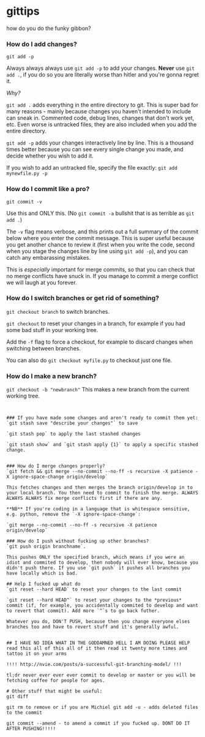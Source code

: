 # gittips
how do you do the funky gibbon?

### How do I add changes?
`git add -p`

Always always always use `git add -p` to add your changes.
**Never** use `git add .`, if you do so you are literally worse than hitler and you're gonna regret it.

*Why?*


`git add .` adds everything in the entire directory to git.
This is super bad for many reasons - mainly because changes you haven't intended to include can sneak in. Commented code, debug lines, changes that don't work yet, etc. Even worse is untracked files, they are also included when you add the entire directory.


`git add -p` adds your changes interactively line by line. This is a thousand times better because you can see every single change you made, and decide whether you wish to add it.

If you wish to add an untracked file, specify the file exactly: `git add mynewfile.py -p`

### How do I commit like a pro?

`git commit -v` 

Use this and ONLY this. (No `git commit -a` bullshit that is as terrible as `git add .`)

The `-v` flag means verbose, and this prints out a full summary of the commit below where you enter the commit message. This is super useful because you get another chance to review it (first when you write the code, second when you stage the changes line by line using `git add -p`), and you can catch any embarassing mistakes.

This is *especially* important for merge commits, so that you can check that no merge conflicts have snuck in. If you manage to commit a merge conflict we will laugh at you forever.

### How do I switch branches or get rid of something?

`git checkout branch` to switch branches. 

`git checkout` to reset your changes in a branch, for example if you had some bad stuff in your working tree.

Add the `-f` flag to force a checkout, for example to discard changes when switching between branches.

You can also do `git checkout myfile.py` to checkout just one file.

### How do I make a new branch?

`git checkout -b "newbranch"` This makes a new branch from the current working tree.

~~~If you want to make a new branch from another branch and you're not currently on it (e.g. create a new branch from master and you're checked out to some_featurebranch), then you can use~~~ ~~~`git checkout -b newbranch oldbranch`.~~~~~


### If you have made some changes and aren't ready to commit them yet:
`git stash save "describe your changes"` to save

`git stash pop` to apply the last stashed changes

`git stash show` and `git stash apply {1}` to apply a specific stashed change.


### How do I merge changes properly?
`git fetch && git merge --no-commit --no-ff -s recursive -X patience -X ignore-space-change origin/develop` 

This fetches changes and then merges the branch origin/develop in to your local branch. You then need to commit to finish the merge. ALWAYS ALWAYS ALWAYS fix merge conflicts first if there are any. 

**NB** If you're coding in a language that is whitespace sensitive, e.g. python, remove the `-X ignore-space-change`:

`git merge --no-commit --no-ff -s recursive -X patience origin/develop`

### How do I push without fucking up other branches?
`git push origin branchname`.

This pushes ONLY the specified branch, which means if you were an idiot and commited to develop, then nobody will ever know, because you didn't push there. If you use `git push` it pushes all branches you have locally which is bad.

## Help I fucked up what do
`git reset --hard HEAD` to reset your changes to the last commit

`git reset --hard HEAD^` to reset your changes to the *previous* commit (if, for example, you accidentally commited to develop and want to revert that commit). Add more `^`s to go back futher.

Whatever you do, DON'T PUSH, because then you change everyone elses branches too and have to revert stuff and it's generally awful.


## I HAVE NO IDEA WHAT IN THE GODDAMNED HELL I AM DOING PLEASE HELP
read this all of this all of it then read it twenty more times and tattoo it on your arms

!!!! http://nvie.com/posts/a-successful-git-branching-model/ !!! 

tl;dr never ever ever ever commit to develop or master or you will be fetching coffee for people for ages.

# Other stuff that might be useful:
git diff

git rm to remove or if you are Michiel git add -u - adds deleted files to the commit

git commit --amend - to amend a commit if you fucked up. DONT DO IT AFTER PUSHING!!!!!



